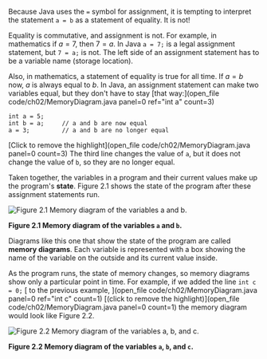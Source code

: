 Because Java uses the `=` symbol for assignment, it is tempting to interpret the statement `a = b` as a statement of equality. It is not!

Equality is commutative, and assignment is not. For example, in mathematics if $a = 7$, then $7 = a$. In Java `a = 7;` is a legal assignment statement, but `7 = a;` is not. The left side of an assignment statement has to be a variable name (storage location).

Also, in mathematics, a statement of equality is true for all time. If $a = b$ now, $a$ is always equal to $b$. In Java, an assignment statement can make two variables equal, but they don't have to stay [that way:](open_file code/ch02/MemoryDiagram.java panel=0 ref="int a" count=3)


```code
int a = 5;
int b = a;     // a and b are now equal
a = 3;         // a and b are no longer equal
```

[Click to remove the highlight](open_file code/ch02/MemoryDiagram.java panel=0 count=3)
 The third line changes the value of `a`, but it does not change the value of `b`, so they are no longer equal.


Taken together, the variables in a program and their current values make up the program's **state**. Figure 2.1 shows the state of the program after these assignment statements run.

![Figure 2.1 Memory diagram of the variables `a` and `b`.](figs/state.jpg)

**Figure 2.1 Memory diagram of the variables `a` and `b`.**


Diagrams like this one that show the state of the program are called **memory diagrams**. Each variable is represented with a box showing the name of the variable on the outside and its current value inside.

As the program runs, the state of memory changes, so memory diagrams show only a particular point in time. For example, if we added the line ```int c = 0;``` [ to the previous example, ](open_file code/ch02/MemoryDiagram.java panel=0 ref="int c" count=1)
 [(click to remove the highlight)](open_file code/ch02/MemoryDiagram.java panel=0 count=1)
 the memory diagram would look like Figure 2.2.

![Figure 2.2 Memory diagram of the variables `a`, `b`, and `c`.](figs/state2.jpg)

**Figure 2.2 Memory diagram of the variables `a`, `b`, and `c`.**